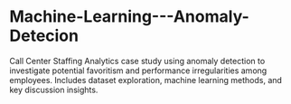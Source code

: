 # Machine-Learning---Anomaly-Detecion
Call Center Staffing Analytics case study using anomaly detection to investigate potential favoritism and performance irregularities among employees. Includes dataset exploration, machine learning methods, and key discussion insights.
